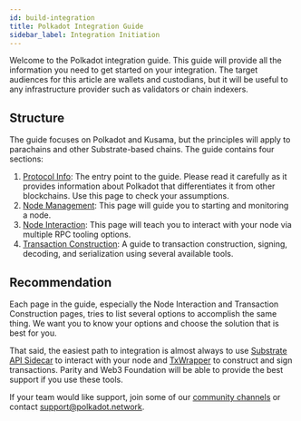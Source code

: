 ```yaml
---
id: build-integration
title: Polkadot Integration Guide
sidebar_label: Integration Initiation
---
```


Welcome to the Polkadot integration guide. This guide will provide all the information you need to
get started on your integration. The target audiences for this article are wallets and custodians,
but it will be useful to any infrastructure provider such as validators or chain indexers.

## Structure

The guide focuses on Polkadot and Kusama, but the principles will apply to parachains and other
Substrate-based chains. The guide contains four sections:

1. [Protocol Info](build-protocol-info): The entry point to the guide. Please read it carefully as
   it provides information about Polkadot that differentiates it from other blockchains. Use this
   page to check your assumptions.
1. [Node Management](build-node-management): This page will guide you to starting and monitoring a
   node.
1. [Node Interaction](build-node-interaction): This page will teach you to interact with your node
   via multiple RPC tooling options.
1. [Transaction Construction](build-transaction-construction): A guide to transaction construction,
   signing, decoding, and serialization using several available tools.

## Recommendation

Each page in the guide, especially the Node Interaction and Transaction Construction pages, tries to
list several options to accomplish the same thing. We want you to know your options and choose the
solution that is best for you.

That said, the easiest path to integration is almost always to use
[Substrate API Sidecar](https://github.com/paritytech/substrate-api-sidecar) to interact with your
node and [TxWrapper](https://github.com/paritytech/txwrapper) to construct and sign transactions.
Parity and Web3 Foundation will be able to provide the best support if you use these tools.

If your team would like support, join some of our [community channels](community) or contact
support@polkadot.network.
